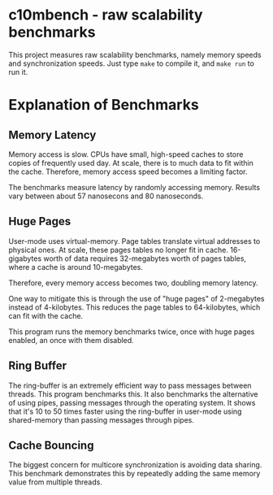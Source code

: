 # c10mbench - raw scalability benchmarks

This project measures raw scalability benchmarks, namely
memory speeds and synchronization speeds. Just type
`make` to compile it, and `make run` to run it.

# Explanation of Benchmarks

## Memory Latency

Memory access is slow. CPUs have small, high-speed caches to store
copies of frequently used day. At scale, there is to much data to 
fit within the cache. Therefore, memory access speed becomes a
limiting factor.

The benchmarks measure latency by randomly accessing memory. Results
vary between about 57 nanosecons and 80 nanoseconds.

## Huge Pages

User-mode uses virtual-memory. Page tables translate virtual addresses
to physical ones. At scale, these pages tables no longer fit in cache.
16-gigabytes worth of data requires 32-megabytes worth of pages tables,
where a cache is around 10-megabytes.

Therefore, every memory access becomes two, doubling memory latency.

One way to mitigate this is through the use of "huge pages" of 
2-megabytes instead of 4-kilobytes. This reduces the page tables
to 64-kilobytes, which can fit with the cache.

This program runs the memory benchmarks twice, once with huge pages
enabled, an once with them disabled.


## Ring Buffer

The ring-buffer is an extremely efficient way to pass messages
between threads. This program benchmarks this. It also benchmarks
the alternative of using pipes, passing messages through the
operating system. It shows that it's 10 to 50 times faster using
the ring-buffer in user-mode using shared-memory than passing
messages through pipes.

## Cache Bouncing

The biggest concern for multicore synchronization is avoiding
data sharing. This benchmark demonstrates this by repeatedly
adding the same memory value from multiple threads.


